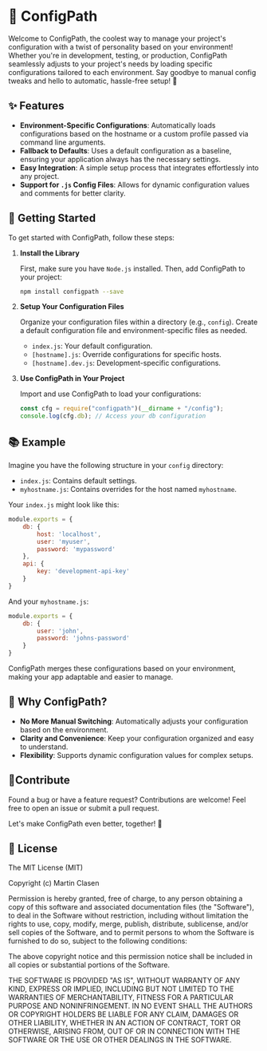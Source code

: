 # 💾 ConfigPath

Welcome to ConfigPath, the coolest way to manage your project's configuration with a twist of personality based on your environment! Whether you're in development, testing, or production, ConfigPath seamlessly adjusts to your project's needs by loading specific configurations tailored to each environment. Say goodbye to manual config tweaks and hello to automatic, hassle-free setup! 🚀

## ✨ Features

- **Environment-Specific Configurations**: Automatically loads configurations based on the hostname or a custom profile passed via command line arguments.
- **Fallback to Defaults**: Uses a default configuration as a baseline, ensuring your application always has the necessary settings.
- **Easy Integration**: A simple setup process that integrates effortlessly into any project.
- **Support for `.js` Config Files**: Allows for dynamic configuration values and comments for better clarity.

## 🌟 Getting Started

To get started with ConfigPath, follow these steps:

1. **Install the Library**

   First, make sure you have `Node.js` installed. Then, add ConfigPath to your project:

   ```bash
   npm install configpath --save
   ```

2. **Setup Your Configuration Files**

   Organize your configuration files within a directory (e.g., `config`). Create a default configuration file and environment-specific files as needed.

   - `index.js`: Your default configuration.
   - `[hostname].js`: Override configurations for specific hosts.
   - `[hostname].dev.js`: Development-specific configurations.

3. **Use ConfigPath in Your Project**

   Import and use ConfigPath to load your configurations:

   ```javascript
   const cfg = require("configpath")(__dirname + "/config");
   console.log(cfg.db); // Access your db configuration
   ```

## 📚 Example

Imagine you have the following structure in your `config` directory:

- `index.js`: Contains default settings.
- `myhostname.js`: Contains overrides for the host named `myhostname`.

Your `index.js` might look like this:

```javascript
module.exports = {
    db: {
        host: 'localhost',
        user: 'myuser',
        password: 'mypassword'
    },
    api: {
        key: 'development-api-key'
    }
}
```

And your `myhostname.js`:

```javascript
module.exports = {
    db: {
        user: 'john',
        password: 'johns-password'
    }
}
```

ConfigPath merges these configurations based on your environment, making your app adaptable and easier to manage.

## 🤔 Why ConfigPath?

- **No More Manual Switching**: Automatically adjusts your configuration based on the environment.
- **Clarity and Convenience**: Keep your configuration organized and easy to understand.
- **Flexibility**: Supports dynamic configuration values for complex setups.

## 🤝Contribute 

Found a bug or have a feature request? Contributions are welcome! Feel free to open an issue or submit a pull request.

Let's make ConfigPath even better, together! 🎉

## 📄 License

The MIT License (MIT)

Copyright (c) Martin Clasen

Permission is hereby granted, free of charge, to any person obtaining a copy of this software and associated documentation files (the "Software"), to deal in the Software without restriction, including without limitation the rights to use, copy, modify, merge, publish, distribute, sublicense, and/or sell copies of the Software, and to permit persons to whom the Software is furnished to do so, subject to the following conditions:

The above copyright notice and this permission notice shall be included in all copies or substantial portions of the Software.

THE SOFTWARE IS PROVIDED "AS IS", WITHOUT WARRANTY OF ANY KIND, EXPRESS OR IMPLIED, INCLUDING BUT NOT LIMITED TO THE WARRANTIES OF MERCHANTABILITY, FITNESS FOR A PARTICULAR PURPOSE AND NONINFRINGEMENT. IN NO EVENT SHALL THE AUTHORS OR COPYRIGHT HOLDERS BE LIABLE FOR ANY CLAIM, DAMAGES OR OTHER LIABILITY, WHETHER IN AN ACTION OF CONTRACT, TORT OR OTHERWISE, ARISING FROM, OUT OF OR IN CONNECTION WITH THE SOFTWARE OR THE USE OR OTHER DEALINGS IN THE SOFTWARE.